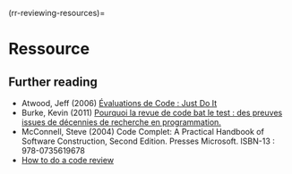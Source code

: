 (rr-reviewing-resources)=
# Ressource

## Further reading

- Atwood, Jeff (2006) [Évaluations de Code : Just Do It](http://blog.codinghorror.com/code-reviews-just-do-it/)
- Burke, Kevin (2011) [Pourquoi la revue de code bat le test : des preuves issues de décennies de recherche en programmation.](https://kev.inburke.com/kevin/the-best-ways-to-find-bugs-in-your-code/)
- McConnell, Steve (2004) Code Complet: A Practical Handbook of Software Construction, Second Edition. Presses Microsoft. ISBN-13 : 978-0735619678
- [How to do a code review](https://google.github.io/eng-practices/review/reviewer/)
